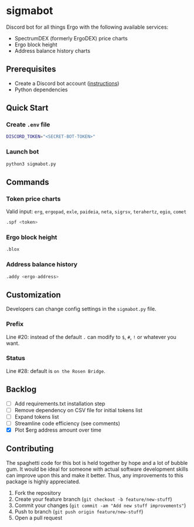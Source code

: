 # sigmabot

Discord bot for all things Ergo with the following available services:

* SpectrumDEX (formerly ErgoDEX) price charts
* Ergo block height
* Address balance history charts

## Prerequisites

* Create a Discord bot account ([instructions](https://discordpy.readthedocs.io/en/stable/discord.html))
* Python dependencies

## Quick Start

### Create `.env` file

```bash
DISCORD_TOKEN="<SECRET-BOT-TOKEN>"
```

### Launch bot

```python
python3 sigmabot.py
```

## Commands

### Token price charts

Valid input: `erg`, `ergopad`, `exle`, `paideia`, `neta`, `sigrsv`, `terahertz`, `egio`, `comet`

```python
.spf <token>
```

### Ergo block height

```python
.blox 
```

### Address balance history 

```python
.addy <ergo-address>
```

## Customization

Developers can change config settings in the `sigmabot.py` file.

### Prefix

Line #20: instead of the default `.` can modify to `$`, `#`, `!` or whatever you want.

### Status

Line #28: default is `on the Rosen Bridge`.

## Backlog

- [ ] Add requirements.txt installation step
- [ ] Remove dependency on CSV file for initial tokens list
- [ ] Expand tokens list 
- [ ] Streamline code efficiency (see comments)
- [x] Plot $erg address amount over time 

## Contributing

The spaghetti code for this bot is held together by hope and a lot of bubble gum. It would be ideal for someone with actual software development skills can improve upon this and make it better. Thus, any improvements to this package is highly appreciated.

1. Fork the repository
2. Create your feature branch (`git checkout -b feature/new-stuff`)
3. Commit your changes (`git commit -am "Add new stuff improvements"`)
4. Push to branch (`git push origin feature/new-stuff`)
5. Open a pull request

